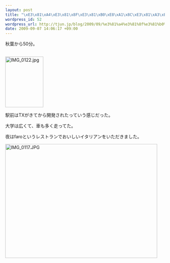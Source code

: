 ```yaml
--- 
layout: post
title: "\xE3\x81\xA4\xE3\x81\x8F\xE3\x81\xB0\xE8\xA1\x8C\xE3\x81\xA3\xE3\x81\xA6\xE3\x81\x8D\xE3\x81\x9F"
wordpress_id: 52
wordpress_url: http://tjun.jp/blog/2009/09/%e3%81%a4%e3%81%8f%e3%81%b0%e8%a1%8c%e3%81%a3%e3%81%a6%e3%81%8d%e3%81%9f/
date: 2009-09-07 14:06:17 +09:00
---
```

<p>秋葉から50分。</p>
<p><br />
<img src="http://tjun.jp/blog/wp-content/uploads/2009/09/IMG_0122.jpg" width="120" height="160" alt="IMG_0122.jpg" /></p>
<p>駅前はTXがきてから開発されたっていう感じだった。</p>
<p>大学は広くて、車も多く走ってた。</p>
<p>夜はfaroというレストランでおいしいイタリアンをいただきました。</p>
<p><img src="http://tjun.jp/blog/wp-content/uploads/2009/09/IMG_0117.jpg" width="480" height="360" alt="IMG_0117.JPG" /></p>
